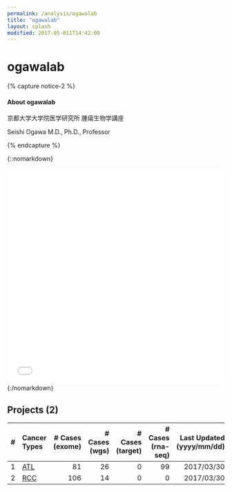 ```yaml
---
permalink: /analysis/ogawalab
title: "ogawalab"
layout: splash
modified: 2017-05-011T14:42:00
---
```


# ogawalab

{% capture notice-2 %}
#### About ogawalab

京都大学大学院医学研究所 腫瘍生物学講座

Seishi Ogawa M.D., Ph.D., Professor

{% endcapture %}

<style type="text/css">
iframe {
  border: none;
  width: 100%;
  height: 500px;
}
</style>

{::nomarkdown}
<iframe src="{{ site.url }}{{ site.baseurl }}/graphs/ogawalab.html"></iframe>
{:/nomarkdown}

## Projects (2)


| # | Cancer Types | # Cases (exome) | # Cases (wgs) | # Cases (target) | # Cases (rna-seq) | Last Updated (yyyy/mm/dd) |
|--:|:-------------|----------------:|--------------:|-----------------:|------------------:|-------------------------------:|
| 1 | [ATL](./ogawalab/atl) |              81 |            26 |                0 |                99 | 2017/03/30 |
| 2 | [RCC](./ogawalab/rcc) |             106 |            14 |                0 |                 0 | 2017/03/30 |

